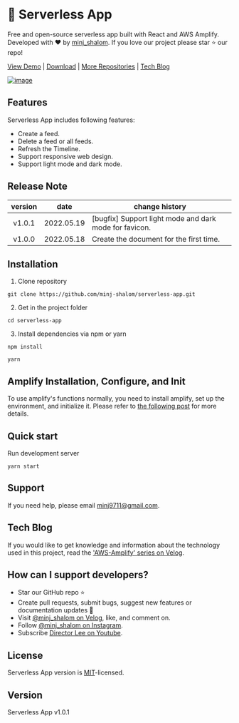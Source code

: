 # 🤘 Serverless App

Free and open-source serverless app built with React and AWS Amplify. Developed with ❤️ by [minj_shalom](https://github.com/minj-shalom). If you love our project please star ⭐️ our repo!

[View Demo](http://minj-shalom-serverless-app.s3-website.ap-northeast-2.amazonaws.com/) | [Download](https://github.com/minj-shalom/serverless-app.git) | [More Repositories](https://github.com/minj-shalom?tab=repositories) | [Tech Blog](https://velog.io/@minj_shalom/series/aws-amplify)

[![image](https://user-images.githubusercontent.com/63629356/169035282-ab189d99-8be9-4de6-94fc-c76991fbe399.png)](http://minj-shalom-serverless-app.s3-website.ap-northeast-2.amazonaws.com/)

## Features

Serverless App includes following features:

- Create a feed.
- Delete a feed or all feeds.
- Refresh the Timeline.
- Support responsive web design.
- Support light mode and dark mode.

## Release Note

| version |    date    | change history                                         |
| :-----: | :--------: | ------------------------------------------------------ |
| v1.0.1  | 2022.05.19 | [bugfix] Support light mode and dark mode for favicon. |
| v1.0.0  | 2022.05.18 | Create the document for the first time.                |

## Installation

1. Clone repository

```shell
git clone https://github.com/minj-shalom/serverless-app.git
```

2. Get in the project folder

```shell
cd serverless-app
```

3. Install dependencies via npm or yarn

```shell
npm install
```

```shell
yarn
```

## Amplify Installation, Configure, and Init

To use amplify's functions normally, you need to install amplify, set up the environment, and initialize it. Please refer to [the following post](https://velog.io/@minj_shalom/aws-amplify-0) for more details.

## Quick start

Run development server

```shell
yarn start
```

## Support

If you need help, please email [minj9711@gmail.com](mailto:minj9711@gmail.com).

## Tech Blog

If you would like to get knowledge and information about the technology used in this project, read the ['AWS-Amplify' series on Velog](https://velog.io/@minj_shalom/series/aws-amplify).

## How can I support developers?

- Star our GitHub repo :star:
- Create pull requests, submit bugs, suggest new features or documentation updates :wrench:
- Visit [@minj_shalom on Velog](https://velog.io/@minj_shalom), like, and comment on.
- Follow [@minj_shalom on Instagram](https://www.instagram.com/minj_shalom/).
- Subscribe [Director Lee on Youtube](https://www.youtube.com/channel/UCmOklxMC6zIrrP9ZcnldthQ).

## License

Serverless App version is [MIT](https://github.com/minj-shalom/serverless-app/blob/master/LICENSE)-licensed.

## Version

Serverless App v1.0.1
